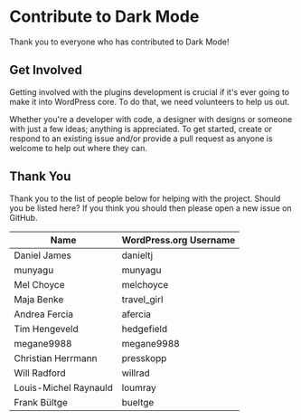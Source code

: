 # Contribute to Dark Mode

Thank you to everyone who has contributed to Dark Mode!

## Get Involved

Getting involved with the plugins development is crucial if it's ever going to make it into WordPress core. To do that, we need volunteers to help us out.

Whether you're a developer with code, a designer with designs or someone with just a few ideas; anything is appreciated. To get started, create or respond to an existing issue and/or provide a pull request as anyone is welcome to help out where they can.

## Thank You

Thank you to the list of people below for helping with the project. Should you be listed here? If you think you should then please open a new issue on GitHub.

| Name                  | WordPress.org Username |
|---------------------- |----------------------- |
| Daniel James          | danieltj               |
| munyagu               | munyagu                |
| Mel Choyce            | melchoyce              |
| Maja Benke            | travel_girl            |
| Andrea Fercia         | afercia                |
| Tim Hengeveld         | hedgefield             |
| megane9988            | megane9988             |
| Christian Herrmann    | presskopp              |
| Will Radford          | willrad                |
| Louis-Michel Raynauld | loumray                |
| Frank Bültge          | bueltge                |
